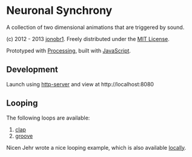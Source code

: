 Neuronal Synchrony
==================

A collection of two dimensional animations that are triggered by sound.

(c) 2012 - 2013 [jonobr1](http://jonobr1.com/). Freely distributed under the [MIT License](http://opensource.org/licenses/MIT).

Prototyped with [Processing](http://processing.org/), built with [JavaScript](http://jonobr1.github.com/two.js).

## Development

Launch using [http-server](https://www.npmjs.org/package/http-server) and view at http://localhost:8080

## Looping

The following loops are available:
1. [clap](http://localhost:8080/?loop=clap)
2. [groove](http://localhost:8080/?loop=groove)

Nicen Jehr wrote a nice looping example, which is also available [locally](looping.md).


